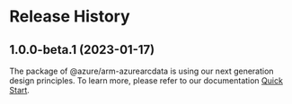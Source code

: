 # Release History
    
## 1.0.0-beta.1 (2023-01-17)

The package of @azure/arm-azurearcdata is using our next generation design principles. To learn more, please refer to our documentation [Quick Start](https://aka.ms/js-track2-quickstart).
